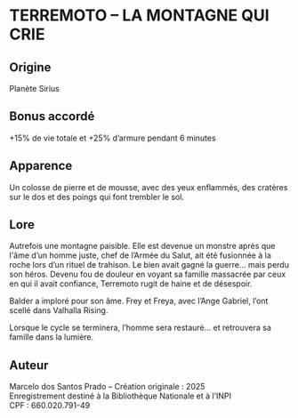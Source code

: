 # TERREMOTO – LA MONTAGNE QUI CRIE

## Origine
Planète Sirius

## Bonus accordé
+15% de vie totale et +25% d’armure pendant 6 minutes

## Apparence
Un colosse de pierre et de mousse, avec des yeux enflammés, des cratères sur le dos et des poings qui font trembler le sol.

## Lore
Autrefois une montagne paisible. Elle est devenue un monstre après que l'âme d’un homme juste, chef de l’Armée du Salut, ait été fusionnée à la roche lors d’un rituel de trahison. Le bien avait gagné la guerre… mais perdu son héros. Devenu fou de douleur en voyant sa famille massacrée par ceux en qui il avait confiance, Terremoto rugit de haine et de désespoir.

Balder a imploré pour son âme. Frey et Freya, avec l’Ange Gabriel, l’ont scellé dans Valhalla Rising.

Lorsque le cycle se terminera, l’homme sera restauré… et retrouvera sa famille dans la lumière.

## Auteur
Marcelo dos Santos Prado – Création originale : 2025  
Enregistrement destiné à la Bibliothèque Nationale et à l’INPI  
CPF : 660.020.791-49
